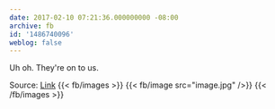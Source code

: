 ```yaml
---
date: 2017-02-10 07:21:36.000000000 -08:00
archive: fb
id: '1486740096'
weblog: false
---
```


Uh oh. They're on to us. 

Source: [Link](https://twitter.com/Lubchansky/status/829738383761166336)
{{< fb/images >}}
{{< fb/image src="image.jpg" />}}
{{< /fb/images >}}

